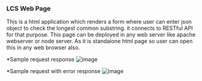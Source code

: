 
### LCS Web Page
This is a html application which renders a form where user can enter json object to check the longest common substring. it connects to RESTful API for that purpose.
This page can be deployed in any web server like apache webserver or node server. As it is standalone html page so user can open this in any web browser also.

*Sample request response
![image](https://user-images.githubusercontent.com/50758711/130129144-993893ee-60a4-411c-905e-af3811a6e263.png)

*Sample request with error response
![image](https://user-images.githubusercontent.com/50758711/130129184-4439d13f-17d0-4410-a542-2be386bfb139.png)
